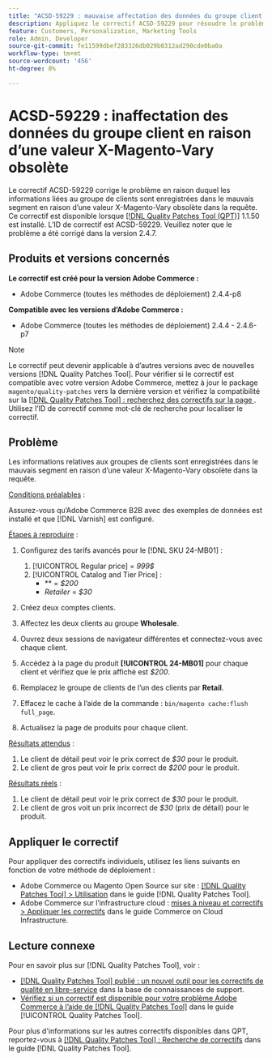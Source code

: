 ```yaml
---
title: "ACSD-59229 : mauvaise affectation des données du groupe client en raison d’une valeur X-Magento-Vary obsolète"
description: Appliquez le correctif ACSD-59229 pour résoudre le problème Adobe Commerce en raison duquel les informations relatives au groupe de clients sont enregistrées dans le mauvais segment en raison d’une valeur X-Magento-Vary obsolète dans la requête.
feature: Customers, Personalization, Marketing Tools
role: Admin, Developer
source-git-commit: fe11599dbef283326db029b0312ad290cde0ba0a
workflow-type: tm+mt
source-wordcount: '456'
ht-degree: 0%

---
```


# ACSD-59229 : inaffectation des données du groupe client en raison d’une valeur X-Magento-Vary obsolète

Le correctif ACSD-59229 corrige le problème en raison duquel les informations liées au groupe de clients sont enregistrées dans le mauvais segment en raison d’une valeur X-Magento-Vary obsolète dans la requête. Ce correctif est disponible lorsque [[!DNL Quality Patches Tool (QPT)]](https://experienceleague.adobe.com/en/docs/commerce-knowledge-base/kb/announcements/commerce-announcements/magento-quality-patches-released-new-tool-to-self-serve-quality-patches) 1.1.50 est installé. L’ID de correctif est ACSD-59229. Veuillez noter que le problème a été corrigé dans la version 2.4.7.

## Produits et versions concernés

**Le correctif est créé pour la version Adobe Commerce :**

* Adobe Commerce (toutes les méthodes de déploiement) 2.4.4-p8

**Compatible avec les versions d’Adobe Commerce :**

* Adobe Commerce (toutes les méthodes de déploiement) 2.4.4 - 2.4.6-p7

>[!NOTE]
>
>Le correctif peut devenir applicable à d’autres versions avec de nouvelles versions [!DNL Quality Patches Tool]. Pour vérifier si le correctif est compatible avec votre version Adobe Commerce, mettez à jour le package `magento/quality-patches` vers la dernière version et vérifiez la compatibilité sur la [[!DNL Quality Patches Tool] : recherchez des correctifs sur la page ](https://experienceleague.adobe.com/tools/commerce-quality-patches/index.html). Utilisez l’ID de correctif comme mot-clé de recherche pour localiser le correctif.

## Problème

Les informations relatives aux groupes de clients sont enregistrées dans le mauvais segment en raison d’une valeur X-Magento-Vary obsolète dans la requête.

<u>Conditions préalables</u> :

Assurez-vous qu’Adobe Commerce B2B avec des exemples de données est installé et que [!DNL Varnish] est configuré.

<u>Étapes à reproduire</u> :

1. Configurez des tarifs avancés pour le [!DNL SKU 24-MB01] :
   1. [!UICONTROL Regular price] = *999$*
   1. [!UICONTROL Catalog and Tier Price] :
      * ** = *$200*
      * *Retailer* = *$30*

1. Créez deux comptes clients.
1. Affectez les deux clients au groupe **Wholesale**.
1. Ouvrez deux sessions de navigateur différentes et connectez-vous avec chaque client.
1. Accédez à la page du produit **[!UICONTROL 24-MB01]** pour chaque client et vérifiez que le prix affiché est *$200*.
1. Remplacez le groupe de clients de l’un des clients par **Retail**.
1. Effacez le cache à l’aide de la commande : `bin/magento cache:flush full_page`.
1. Actualisez la page de produits pour chaque client.

<u>Résultats attendus</u> :

1. Le client de détail peut voir le prix correct de *$30* pour le produit.
1. Le client de gros peut voir le prix correct de *$200* pour le produit.

<u>Résultats réels</u> :

1. Le client de détail peut voir le prix correct de *$30* pour le produit.
1. Le client de gros voit un prix incorrect de *$30* (prix de détail) pour le produit.

## Appliquer le correctif

Pour appliquer des correctifs individuels, utilisez les liens suivants en fonction de votre méthode de déploiement :

* Adobe Commerce ou Magento Open Source sur site : [[!DNL Quality Patches Tool] > Utilisation](/help/tools/quality-patches-tool/usage.md) dans le guide [!DNL Quality Patches Tool].
* Adobe Commerce sur l’infrastructure cloud : [mises à niveau et correctifs > Appliquer les correctifs](https://experienceleague.adobe.com/docs/commerce-cloud-service/user-guide/develop/upgrade/apply-patches.html) dans le guide Commerce on Cloud Infrastructure.

## Lecture connexe

Pour en savoir plus sur [!DNL Quality Patches Tool], voir :

* [[!DNL Quality Patches Tool] publié : un nouvel outil pour les correctifs de qualité en libre-service](https://experienceleague.adobe.com/en/docs/commerce-knowledge-base/kb/announcements/commerce-announcements/magento-quality-patches-released-new-tool-to-self-serve-quality-patches) dans la base de connaissances de support.
* [Vérifiez si un correctif est disponible pour votre problème Adobe Commerce à l’aide de  [!DNL Quality Patches Tool]](/help/tools/quality-patches-tool/patches-available-in-qpt/check-patch-for-magento-issue-with-magento-quality-patches.md) dans le guide [!UICONTROL Quality Patches Tool].


Pour plus d&#39;informations sur les autres correctifs disponibles dans QPT, reportez-vous à [[!DNL Quality Patches Tool] : Recherche de correctifs](https://experienceleague.adobe.com/tools/commerce-quality-patches/index.html) dans le guide [!DNL Quality Patches Tool].
